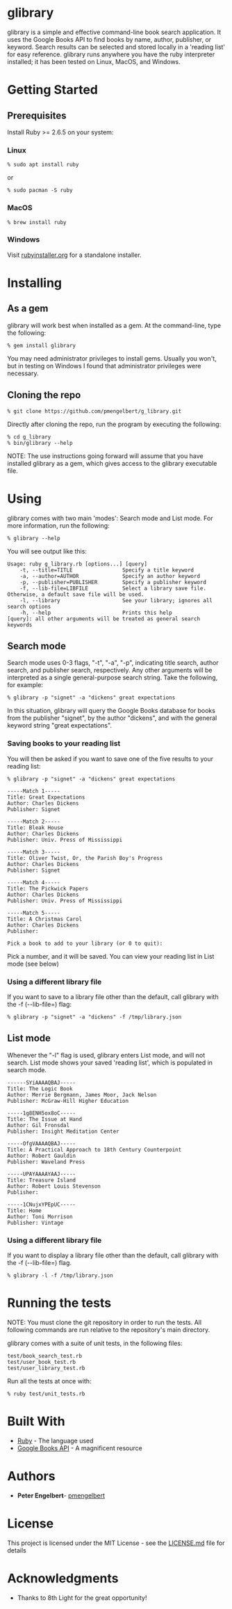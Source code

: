 # glibrary

glibrary is a simple and effective command-line book search application.  It uses the Google Books API to find books by name, author, publisher, or keyword.  Search results can be selected and stored locally in a 'reading list' for easy reference. glibrary runs anywhere you have the ruby interpreter installed; it has been tested on Linux, MacOS, and Windows.

# Getting Started

## Prerequisites

Install Ruby >= 2.6.5 on your system:
### Linux
```
% sudo apt install ruby
```
or
```
% sudo pacman -S ruby
```
### MacOS
```
% brew install ruby
```

### Windows
Visit [rubyinstaller.org](https://rubyinstaller.org/) for a standalone installer.

# Installing

## As a gem
glibrary will work best when installed as a gem.  At the command-line, type the following:
```
% gem install glibrary
```
You may need administrator privileges to install gems.  Usually you won't, but in testing on Windows I found that administrator privileges were necessary.

## Cloning the repo
```
% git clone https://github.com/pmengelbert/g_library.git
```
Directly after cloning the repo, run the program by executing the following:
```
% cd g_library
% bin/glibrary --help
```
NOTE: The use instructions going forward will assume that you have installed glibrary as a gem, which gives access
to the glibrary executable file.

# Using

glibrary comes with two main 'modes': Search mode and List mode.  For more information, run the following:
```
% glibrary --help
```

You will see output like this:
```
Usage: ruby g_library.rb [options...] [query]
    -t, --title=TITLE                Specify a title keyword
    -a, --author=AUTHOR              Specify an author keyword
    -p, --publisher=PUBLISHER        Specify a publisher keyword
    -f, --lib-file=LIBFILE           Select a library save file. Otherwise, a default save file will be used.
    -l, --library                    See your library; ignores all search options
    -h, --help                       Prints this help
[query]: all other arguments will be treated as general search keywords
```

## Search mode

Search mode uses 0-3 flags, "-t", "-a", "-p", indicating title search, author search, and publisher search, respectively.
Any other arguments will be interpreted as a single general-purpose search string.  Take the following, for example:
```
% glibrary -p "signet" -a "dickens" great expectations
```

In this situation, glibrary will query the Google Books database for books from the publisher "signet", by the author "dickens", and with the general keyword string "great expectations".

### Saving books to your reading list
You will then be asked if you want to save one of the five results to your reading list:  
```
% glibrary -p "signet" -a "dickens" great expectations

-----Match 1-----
Title: Great Expectations
Author: Charles Dickens
Publisher: Signet

-----Match 2-----
Title: Bleak House
Author: Charles Dickens
Publisher: Univ. Press of Mississippi

-----Match 3-----
Title: Oliver Twist, Or, the Parish Boy's Progress
Author: Charles Dickens
Publisher: Signet

-----Match 4-----
Title: The Pickwick Papers
Author: Charles Dickens
Publisher: Univ. Press of Mississippi

-----Match 5-----
Title: A Christmas Carol
Author: Charles Dickens
Publisher: 

Pick a book to add to your library (or 0 to quit): 
```

Pick a number, and it will be saved.  You can view your reading list in List mode (see below)

### Using a different library file
If you want to save to a library file other than the default, call glibrary with the -f (--lib-file=) flag:
```
% glibrary -p "signet" -a "dickens" -f /tmp/library.json
```

## List mode
Whenever the "-l" flag is used, glibrary enters List mode, and will not search.  List mode shows your saved 'reading list', which is populated in search mode.
```
------SYiAAAAQBAJ-----
Title: The Logic Book
Author: Merrie Bergmann, James Moor, Jack Nelson
Publisher: McGraw-Hill Higher Education

-----1g8ENH5ox8oC-----
Title: The Issue at Hand
Author: Gil Fronsdal
Publisher: Insight Meditation Center

-----OfgVAAAAQBAJ-----
Title: A Practical Approach to 18th Century Counterpoint
Author: Robert Gauldin
Publisher: Waveland Press

-----UPAYAAAAYAAJ-----
Title: Treasure Island
Author: Robert Louis Stevenson
Publisher: 

-----1CNujxYPEpUC-----
Title: Home
Author: Toni Morrison
Publisher: Vintage
```

### Using a different library file
If you want to display a library file other than the default, call glibrary with the -f (--lib-file=) flag.
```
% glibrary -l -f /tmp/library.json
```

# Running the tests

NOTE: You must clone the git repository in order to run the tests.  All following commands are run 
relative to the repository's main directory.

glibrary comes with a suite of unit tests, in the following files:
```
test/book_search_test.rb
test/user_book_test.rb
test/user_library_test.rb
```

Run all the tests at once with:
```
% ruby test/unit_tests.rb
```

# Built With

* [Ruby](https://www.ruby-lang.org) - The language used
* [Google Books API](https://developers.google.com/books/docs/v1/using) - A magnificent resource

# Authors

* **Peter Engelbert**- [pmengelbert](https://github.com/pmengelbert)

# License

This project is licensed under the MIT License - see the [LICENSE.md](LICENSE.md) file for details

# Acknowledgments

* Thanks to 8th Light for the great opportunity!
